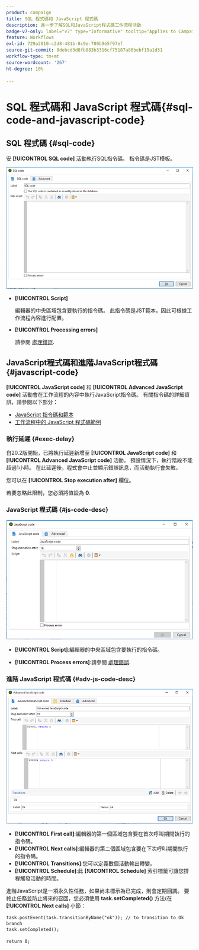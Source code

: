 ```yaml
---
product: campaign
title: SQL 程式碼和 JavaScript 程式碼
description: 進一步了解SQL和JavaScript程式碼工作流程活動
badge-v7-only: label="v7" type="Informative" tooltip="Applies to Campaign Classic v7 only"
feature: Workflows
exl-id: 729a2010-c2d8-481b-8c9e-780b9e5f97ef
source-git-commit: 8debcd3d8fb883b3316cf75187a86bebf15a1d31
workflow-type: tm+mt
source-wordcount: '267'
ht-degree: 10%

---
```


# SQL 程式碼和 JavaScript 程式碼{#sql-code-and-javascript-code}



## SQL 程式碼 {#sql-code}

安 **[!UICONTROL SQL code]** 活動執行SQL指令碼。 指令碼是JST模板。

![](assets/sql_code.png)

* **[!UICONTROL Script]**

   編輯器的中央區域包含要執行的指令碼。 此指令碼是JST範本，因此可根據工作流程內容進行配置。

* **[!UICONTROL Processing errors]**

   請參閱 [處理錯誤](monitoring-workflow-execution.md#processing-errors).

## JavaScript程式碼和進階JavaScript程式碼 {#javascript-code}

**[!UICONTROL JavaScript code]** 和 **[!UICONTROL Advanced JavaScript code]** 活動會在工作流程的內容中執行JavaScript指令碼。 有關指令碼的詳細資訊，請參閱以下部分：

* [JavaScript 指令碼和範本](javascript-scripts-and-templates.md)
* [工作流程中的 JavaScript 程式碼範例](javascript-in-workflows.md)

### 執行延遲 {#exec-delay}

自20.2版開始，已將執行延遲新增至 **[!UICONTROL JavaScript code]** 和 **[!UICONTROL Advanced JavaScript code]** 活動。 預設情況下，執行階段不能超過1小時。 在此延遲後，程式會中止並顯示錯誤訊息，而活動執行會失敗。

您可以在 **[!UICONTROL Stop execution after]** 欄位。

若要忽略此限制，您必須將值設為 **0**.

### JavaScript 程式碼 {#js-code-desc}

![](assets/javascript_code.png)

* **[!UICONTROL Script]**:編輯器的中央區域包含要執行的指令碼。

* **[!UICONTROL Process errors]**:請參閱 [處理錯誤](monitoring-workflow-execution.md#processing-errors).

### 進階 JavaScript 程式碼 {#adv-js-code-desc}

![](assets/advanced_javascript_code.png)

* **[!UICONTROL First call]**:編輯器的第一個區域包含要在首次呼叫期間執行的指令碼。
* **[!UICONTROL Next calls]**:編輯器的第二個區域包含要在下次呼叫期間執行的指令碼。
* **[!UICONTROL Transitions]**:您可以定義數個活動輸出轉變。
* **[!UICONTROL Schedule]**:此 **[!UICONTROL Schedule]** 索引標籤可讓您排程觸發活動的時間。

進階JavaScript是一項永久性任務，如果尚未標示為已完成，則會定期回調。 要終止任務並防止將來的召回，您必須使用 **task.setCompleted()** 方法(在 **[!UICONTROL Next calls]** 小節：

```
task.postEvent(task.transitionByName("ok")); // to transition to Ok branch
task.setCompleted();

return 0;
```
